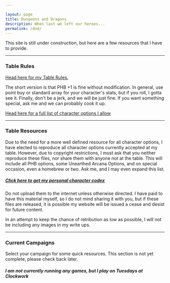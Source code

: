 ```yaml
---

layout: page
title: Dungeons and Dragons
description: When last we left our heroes...
permalink: /dnd/
---
```


This site is still under construction, but here are a few resources that I have to provide.

<hr/>

### Table Rules

[Head here for my Table Rules.](/dnd/rules/)

The short version is that PHB +1 is fine without modification. In general, use point buy or standard array for your character's stats, but if you roll, I gotta see it. Finally, don't be a jerk, and we will be just fine. If you want something special, ask me and we can probably cook it up.

[Head here for a full list of character options I allow](/dnd/rules/)

<hr/>

### Table Resources

Due to the need for a more well defined resource for all character options, I have elected to reproduce all character options currently accepted at my table. However, due to copyright restrictions, I must ask that you neither reproduce these files, nor share them with anyone not at the table. This will include all PHB options, some Unearthed Arcana Options, and on special occasion, even a homebrew or two. Ask me, and I may even expand this list.

##### [Click here to get my personal character codex](Codex0_1.zip)

Do not upload them to the internet unless otherwise directed. I have paid to have this material myself, so I do not mind sharing it with you, but if these files are released, it is possible my website will be issued a cease and desist for future content.

In an attempt to keep the chance of retribution as low as possible, I will not be including any images in my write ups.

<hr/>

### Current Campaigns

Select your campaign for some quick resources. This section is not yet complete, please check back later.

##### I am not currently running any games, but I play on Tuesdays at Clockwork
